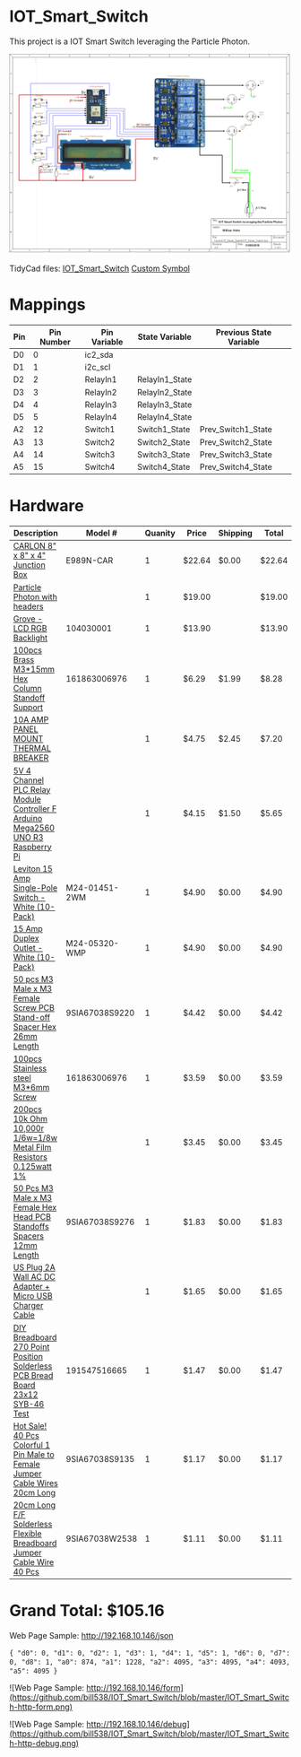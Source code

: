 # IOT_Smart_Switch
This project is a IOT Smart Switch leveraging the Particle Photon.


![Circuit Diagram - IOT_Smart_Switch](https://github.com/bill538/IOT_Smart_Switch/blob/master/IOT_Smart_Switch.png)

TidyCad files: 
  [IOT_Smart_Switch](https://github.com/bill538/IOT_Smart_Switch/blob/master/IOT_Smart_Switch.dsn)
  [Custom Symbol](https://github.com/bill538/IOT_Smart_Switch/blob/master/particle.TCLib)



# Mappings
Pin     | Pin Number | Pin Variable   | State Variable | Previous State Variable
------- | ---------- | -------------- | -------------- | ----------------------- 
D0 | 0 |ic2_sda
D1 | 1 | i2c_scl 
D2 | 2 | RelayIn1 | RelayIn1_State |
D3 | 3 | RelayIn2 | RelayIn2_State |
D4 | 4 | RelayIn3 | RelayIn3_State |
D5 | 5 | RelayIn4 | RelayIn4_State |
A2 | 12 | Switch1 | Switch1_State | Prev_Switch1_State
A3 | 13 | Switch2 | Switch2_State | Prev_Switch2_State
A4 | 14 | Switch3 | Switch3_State | Prev_Switch3_State
A5 | 15 | Switch4 | Switch4_State | Prev_Switch4_State
  
# Hardware
Description     | Model #         | Quanity | Price | Shipping | Total 
--------------- | --------------- | ------- | ---- | -------- | -----
[CARLON 8" x 8" x 4" Junction Box](http://www.lowes.com/ProductDisplay?productId=3260229) | E989N-CAR | 1 | $22.64 | $0.00 | $22.64 |
[Particle Photon with headers](https://store.particle.io/collections/photon) | | 1 | $19.00 |  | $19.00
[Grove - LCD RGB Backlight](http://www.seeedstudio.com/depot/Grove-LCD-RGB-Backlight-p-1643.html) | 104030001 | 1 | $13.90 | | $13.90
[100pcs Brass M3*15mm Hex Column Standoff Support](http://www.ebay.com/itm/161863006976) | 161863006976 | 1 | $6.29 | $1.99 | $8.28
[10A AMP PANEL MOUNT THERMAL BREAKER](http://www.ebay.com/itm/172007409375) | | 1 | $4.75 | $2.45 | $7.20 |
[5V 4 Channel PLC Relay Module Controller F Arduino Mega2560 UNO R3 Raspberry Pi](http://www.ebay.com/itm/331591955325) | | 1 | $4.15 | $1.50 | $5.65 
[Leviton 15 Amp Single-Pole Switch - White (10-Pack)](http://www.homedepot.com/p/Leviton-15-Amp-Single-Pole-Switch-White-10-Pack-M24-01451-2WM/100075329) | M24-01451-2WM | 1 | $4.90 | $0.00 | $4.90
[15 Amp Duplex Outlet - White (10-Pack)](http://www.homedepot.com/p/Leviton-15-Amp-Duplex-Outlet-White-10-Pack-M24-05320-WMP/100055784) | M24-05320-WMP | 1 | $4.90 | $0.00 | $4.90
[50 pcs M3 Male x M3 Female Screw PCB Stand-off Spacer Hex 26mm Length](http://www.newegg.com/Product/Product.aspx?Item=9SIA67038S9220) | 9SIA67038S9220 | 1 | $4.42 | $0.00 | $4.42
[100pcs Stainless steel M3*6mm Screw](http://www.ebay.com/itm/161863006976) | 161863006976 | 1 | $3.59 | $0.00 | $3.59
[200pcs 10k Ohm 10,000r 1/6w=1/8w Metal Film Resistors 0.125watt 1%](http://www.ebay.com/itm/like/301642249557?ul_noapp=true&chn=ps&lpid=82) | | 1 | $3.45 | $0.00 | $3.45
[50 Pcs M3 Male x M3 Female Hex Head PCB Standoffs Spacers 12mm Length](http://www.newegg.com/Product/Product.aspx?Item=9SIA67038S9276) | 9SIA67038S9276 | 1 | $1.83 | $0.00 | $1.83
[US Plug 2A Wall AC DC Adapter + Micro USB Charger Cable](http://www.ebay.com/itm/like/281761499068?ul_noapp=true&chn=ps&lpid=82) | | 1 | $1.65 | $0.00 | $1.65 
[DIY Breadboard 270 Point Position Solderless PCB Bread Board 23x12 SYB-46 Test](http://www.ebay.com/itm/191547516665) | 191547516665 | 1 | $1.47 | $0.00 | $1.47
[Hot Sale! 40 Pcs Colorful 1 Pin Male to Female Jumper Cable Wires 20cm Long](http://www.newegg.com/Product/Product.aspx?Item=9SIA67038S9135) | 9SIA67038S9135 | 1 |$1.17 | $0.00 | $1.17
[20cm Long F/F Solderless Flexible Breadboard Jumper Cable Wire 40 Pcs](http://www.newegg.com/Product/Product.aspx?Item=9SIA67038W2538) | 9SIA67038W2538 | 1 | $1.11 | $0.00 | $1.11
# Grand Total: $105.16

Web Page Sample: http://192.168.10.146/json
```
{ "d0": 0, "d1": 0, "d2": 1, "d3": 1, "d4": 1, "d5": 1, "d6": 0, "d7": 0, "d8": 1, "a0": 874, "a1": 1228, "a2": 4095, "a3": 4095, "a4": 4093, "a5": 4095 }
```

![Web Page Sample: http://192.168.10.146/form](https://github.com/bill538/IOT_Smart_Switch/blob/master/IOT_Smart_Switch-http-form.png)


![Web Page Sample: http://192.168.10.146/debug](https://github.com/bill538/IOT_Smart_Switch/blob/master/IOT_Smart_Switch-http-debug.png)
